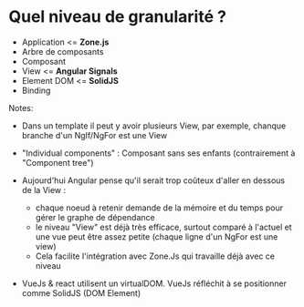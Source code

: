 # Quel niveau de granularité ?

- Application <= **Zone.js**
- Arbre de composants
- Composant
- View <= **Angular Signals**
- Element DOM <= **SolidJS**
- Binding
<!-- .element: class="list-fragment" -->

Notes:

- Dans un template il peut y avoir plusieurs View, par exemple, chanque branche d'un NgIf/NgFor est une View

- "Individual components" : Composant sans ses enfants (contrairement à "Component tree")

- Aujourd'hui Angular pense qu'il serait trop coûteux d'aller en dessous de la View :

  - chaque noeud à retenir demande de la mémoire et du temps pour gérer le graphe de dépendance
  - le niveau "View" est déjà très efficace, surtout comparé à l'actuel et une vue peut être assez petite (chaque ligne d'un NgFor est une view)
  - Cela facilite l'intégration avec Zone.Js qui travaille déjà avec ce niveau

- VueJs & react utilisent un virtualDOM. VueJs réfléchit à se positionner comme SolidJS (DOM Element)
